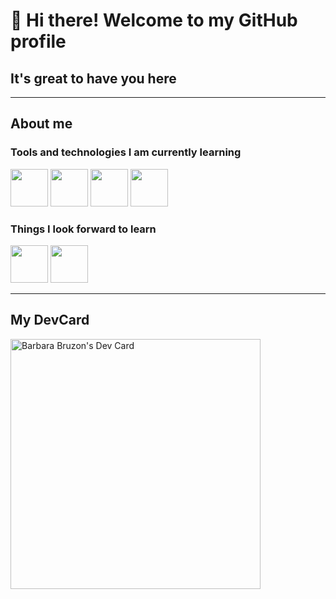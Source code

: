 # 👋 Hi there! Welcome to my GitHub profile
## It's great to have you here

***
## About me

### Tools and technologies I am currently learning
<div>
  <img src="https://cdn.jsdelivr.net/gh/devicons/devicon/icons/python/python-original.svg" width="60" height="60" />
  <img src="https://cdn.jsdelivr.net/gh/devicons/devicon/icons/git/git-original.svg" width="60" height="60" />
  <img src="https://cdn.jsdelivr.net/gh/devicons/devicon/icons/linux/linux-original.svg" width="60" height="60" />
  <img src="https://cdn.jsdelivr.net/gh/devicons/devicon/icons/rect/rect-original.svg" width="60" height="60" />
</div>

### Things I look forward to learn
<div>
  <img src="https://cdn.jsdelivr.net/gh/devicons/devicon/icons/firebase/firebase-plain.svg" width="60" height="60" />
  <img src="https://cdn.jsdelivr.net/gh/devicons/devicon/icons/flutter/flutter-original.svg" width="60" height="60" />
</div>

***
## My DevCard
<a href="https://app.daily.dev/barbarabruzon"><img src="https://api.daily.dev/devcards/4d41a065d8544e31bb25ec8e9925a7ce.png?r=n7e" width="400" alt="Barbara Bruzon's Dev Card"/></a>



<!--
**barbara-bruzon/barbara-bruzon** is a ✨ _special_ ✨ repository because its `README.md` (this file) appears on your GitHub profile.

Here are some ideas to get you started:

- 🔭 I’m currently working on ...
- 🌱 I’m currently learning ...
- 👯 I’m looking to collaborate on ...
- 🤔 I’m looking for help with ...
- 💬 Ask me about ...
- 📫 How to reach me: ...
- 😄 Pronouns: ...
- ⚡ Fun fact: ...
-->
